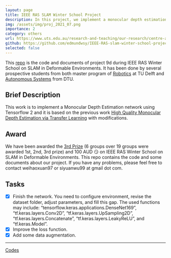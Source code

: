 ```yaml
---
layout: page
title: IEEE RAS SLAM Winter School Project
description: In this project, we implement a monocular depth estimation network using Tensorflow 2 based on published papers.
img: /assets/img/proj_2021_07.png
importance: 2
category: others
url: https://www.uts.edu.au/research-and-teaching/our-research/centre-autonomous-systems/events/ieee-ras-winter-school-slam-deformable-environments
github: https://github.com/edmundwsy/IEEE-RAS-slam-winter-school-project-9
selected: false
---
```


This [repo](https://github.com/edmundwsy/IEEE-RAS-slam-winter-school-project-9) is the code and documents of project 9d during IEEE RAS Winter School on SLAM in Deformable Environments. It has been done by several prospective students from both master program of [Robotics](https://www.tudelft.nl/en/education/programmes/masters/robotics/msc-robotics) at TU Delft and [Autonomous Systems](https://www.dtu.dk/english/education/msc/programmes/autonomous-systems) from DTU.

## Brief Description

This work is to implement a Monocular Depth Estimation network using Tensorflow 2 and it is based on the previous work [High Quality Monocular Depth Estimation via Transfer Learning](https://arxiv.org/abs/1812.11941) with modifications.

## Award

We have been awarded the [3rd Prize](https://www.uts.edu.au/research-and-teaching/our-research/centre-autonomous-systems/events/ieee-ras-winter-school-slam-deformable-environments) (6 groups over 19 groups were awarded 1st, 2nd, 3rd prize) and 100 AUD :smirk: on IEEE RAS Winter School on SLAM in Deformable Environments. This repo contains the code and some documents about our project. If you have any problems, please feel free to contact weihaoxuan97 or siyuanwu99 at gmail dot com.

## Tasks

- [x] Finish the network. You need to configure environment, revise the dataset folder, adjust parameters, and fill this gap. The used functions may include: “tensorflow.keras.applications.DenseNet169”, “tf.keras.layers.Conv2D”, “tf.keras.layers.UpSampling2D”, “tf.keras.layers.Concatenate”, “tf.keras.layers.LeakyReLU”, and “tf.keras.Model”.
- [x] Improve the loss function.
- [x] Add some data augmentation.

---

[Codes](https://github.com/edmundwsy/IEEE-RAS-slam-winter-school-project-9)
